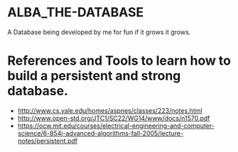 # ALBA_THE-DATABASE
A Database being developed by me for fun if it grows it grows.

# References and Tools to learn how to build a persistent and strong database.
-  http://www.cs.yale.edu/homes/aspnes/classes/223/notes.html
-  http://www.open-std.org/JTC1/SC22/WG14/www/docs/n1570.pdf
- https://ocw.mit.edu/courses/electrical-engineering-and-computer-science/6-854j-advanced-algorithms-fall-2005/lecture-notes/persistent.pdf
